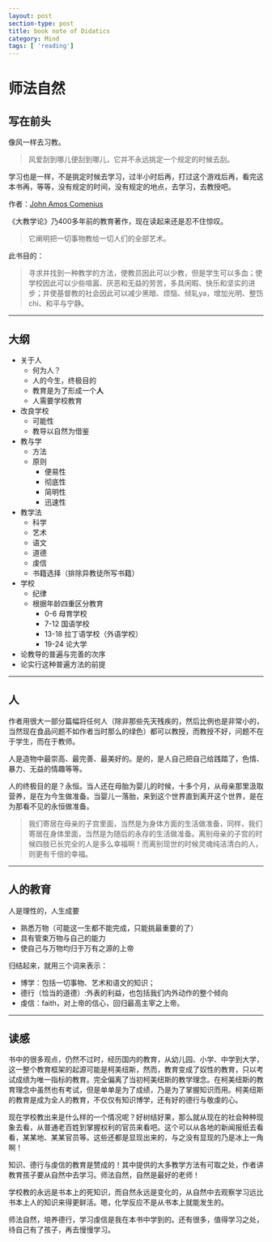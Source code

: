 ```yaml
---
layout: post
section-type: post
title: book note of Didatics
category: Mind
tags: [ 'reading']
---
```

# 师法自然 #

## 写在前头 ##

像风一样去习教。

> 风爱刮到哪儿便刮到哪儿，它并不永远挑定一个规定的时候去刮。

学习也是一样，不是挑定时候去学习，过半小时后再，打过这个游戏后再，看完这本书再，等等，没有规定的时间，没有规定的地点，去学习，去教授吧。

作者：[John Amos Comenius](http://monoskop.org/John_Amos_Comenius)

《大教学论》乃400多年前的教育著作，现在读起来还是忍不住惊叹。

> 它阐明把一切事物教给一切人们的全部艺术。

此书目的：

> 寻求并找到一种教学的方法，使教员因此可以少教，但是学生可以多血；使学校因此可以少些喧嚣、厌恶和无益的劳苦，多具闲暇、快乐和坚实的进步；并使基督教的社会因此可以减少黑暗、烦恼、倾轧ya，增加光明、整饬chi、和平与宁静。

----------

## 大纲 ##

- 关于人
	- 何为人？
	- 人的今生，终极目的
	- 教育是为了形成一个**人**
	- 人需要学校教育
- 改良学校
	- 可能性
	- 教导以自然为借鉴
- 教与学
	- 方法
	- 原则
		- 便易性
		- 彻底性
		- 简明性
		- 迅速性
- 教学法
	- 科学
	- 艺术
	- 语文
	- 道德
	- 虔信
	- 书籍选择（排除异教徒所写书籍）
- 学校
	- 纪律
	- 根据年龄四重区分教育
		- 0-6 母育学校
		- 7-12 国语学校
		- 13-18 拉丁语学校（外语学校）
		- 19-24 论大学
- 论教导的普遍与完善的次序
- 论实行这种普遍方法的前提

----------

## 人 ##

作者用很大一部分篇幅将任何人（除非那些先天残疾的，然后比例也是非常小的，当然现在食品问题不如作者当时那么的绿色）都可以教授，而教授不好，问题不在于学生，而在于教师。

人是造物中最崇高、最完善、最美好的。是的，是人自己把自己给践踏了，色情、暴力、无益的情趣等等。

人的终极目的是？永恒。当人还在母胎为婴儿的时候，十多个月，从母亲那里汲取营养，是在为今生做准备。当婴儿一落胎，来到这个世界直到离开这个世界，是在为那看不见的永恒做准备。

> 我们寄居在母亲的子宫里面，当然是为身体方面的生活做准备，同样，我们寄居在身体里面，当然是为随后的永存的生活做准备。离别母亲的子宫的时候四肢已长完全的人是多么幸福啊！而离别现世的时候灵魂纯洁清白的人，则更有千倍的幸福。

----------

## 人的教育 ##

人是理性的，人生成要

- 熟悉万物（可能这一生都不能完成，只能挑最重要的了）
- 具有管束万物与自己的能力
- 使自己与万物均归于万有之源的上帝

归结起来，就用三个词来表示：

- 博学：包括一切事物、艺术和语文的知识；
- 德行（恰当的道德）:外表的利益，也包括我们内外动作的整个倾向
- 虔信：faith，对上帝的信心，回归最高主宰之上帝。

----------

## 读感 ##

书中的很多观点，仍然不过时，经历国内的教育，从幼儿园、小学、中学到大学，这一整个教育框架的起源可能是柯美纽斯，然而，教育变成了奴性的教育，只以考试成绩为唯一指标的教育。完全偏离了当初柯美纽斯的教学理念。在柯美纽斯的教育理念中虽然也有考试，但是单单是为了成绩，乃是为了掌握知识而用。柯美纽斯的教育是成为全人的教育，不仅仅有知识博学，还有好的德行与敬虔的心。

现在学校教出来是什么样的一个情况呢？好树结好果，那么就从现在的社会种种现象去看，从普通老百姓到掌握权利的官员来看吧。这个可以从各地的新闻报纸去看看，某某地、某某官员等。这些还都是显现出来的，与之没有显现的乃是冰上一角啊！

知识、德行与虔信的教育是赞成的！其中提供的大多教学方法有可取之处，作者讲教育孩子要从自然中去学习。师法自然，自然是最好的老师！

学校教的永远是书本上的死知识，而自然永远是变化的，从自然中去观察学习远比书本上人的知识来得更鲜活。嗯，化学反应不是从书本上就能发生的。

师法自然，培养德行，学习虔信是我在本书中学到的。还有很多，值得学习之处，待自己有了孩子，再去慢慢学习。


